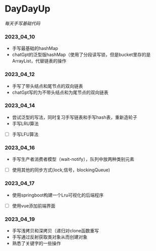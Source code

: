 # DayDayUp
*每天手写基础代码*
### 2023_04_10
- 手写最基础的hashMap
- chatGpt的泛型版hashMap（使用了分段读写锁，但是bucket里存的是ArrayList，代替链表的操作
### 2023_04_12
- 手写了带头结点和尾节点的双向链表
- chatGpt写的为不带头结点和为尾节点的双向链表
### 2023_04_14
- 尝试泛型的写法，同时复习手写链表和手写hash表，重新造轮子
- 手写LRU算法
- [ ] 手写LFU算法
### 2023_04_16
- 手写生产者消费者模型（wait-notify），队列中放两种类别元素
- [ ] 使用其他的同步方式(lock,信号，blockingQueue)
### 2023_04_17
- 使用springboot构建一个Lru可视化的后端程序
- [ ] 使用vue添加前端界面
### 2023_04_19
- 手写浅拷贝和深拷贝（递归对clone函数重写
- 手写通过反射获取类对象从而创建对象
- 熟悉了关键字的一些操作


